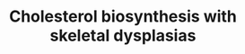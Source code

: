 ---
annotations:
- id: PW:0000454
  parent: classic metabolic pathway
  type: Pathway Ontology
  value: cholesterol biosynthetic pathway
- id: PW:0000013
  parent: disease pathway
  type: Pathway Ontology
  value: disease pathway
- id: DOID:630
  parent: genetic disease
  type: Disease Ontology
  value: genetic disease
authors:
- Rlee
- Egonw
- Khanspers
- DeSl
- Fehrhart
- Eweitz
description: 'Issue: Unable to find 4,4,14-alpha-trimethylcholesta-8(9)-en-3beta-ol
  from metabolite databases.  Taken from Radiographic features of the skeleton in
  disorders of post-squalene cholesterol biosynthesis by Rossi M, Hall CM, Bouvier
  R, Collardeau-Frachon S, Le Breton F, Bucourt M, Cordier MP, Vianey-Saban C, Parenti
  G, Andria G, Le Merrer M, Edery P, Offiah AC [https://www.ncbi.nlm.nih.gov/pubmed/25646736].  Linked
  with a dotted arrow to the GeneProduct nodes are diseases caused by mutation in
  the respective gene.'
last-edited: 2021-05-22
ndex: 6988058d-8b6d-11eb-9e72-0ac135e8bacf
organisms:
- Homo sapiens
redirect_from:
- /index.php/Pathway:WP4804
- /instance/WP4804
- /instance/WP4804_rr117680
revision: r117680
schema-jsonld:
- '@context': https://schema.org/
  '@id': https://wikipathways.github.io/pathways/WP4804.html
  '@type': Dataset
  creator:
    '@type': Organization
    name: WikiPathways
  description: 'Issue: Unable to find 4,4,14-alpha-trimethylcholesta-8(9)-en-3beta-ol
    from metabolite databases.  Taken from Radiographic features of the skeleton in
    disorders of post-squalene cholesterol biosynthesis by Rossi M, Hall CM, Bouvier
    R, Collardeau-Frachon S, Le Breton F, Bucourt M, Cordier MP, Vianey-Saban C, Parenti
    G, Andria G, Le Merrer M, Edery P, Offiah AC [https://www.ncbi.nlm.nih.gov/pubmed/25646736].  Linked
    with a dotted arrow to the GeneProduct nodes are diseases caused by mutation in
    the respective gene.'
  keywords:
  - (3beta,5alpha)-cholesta-7,24-dien-3-ol
  - (5alpha)-cholest-8-en-3beta-ol
  - 14-Demethyllanosterol
  - 4,4-Dimethylcholesta-8(9),14-dien-3beta-ol
  - 4,4-dimethyl-5alpha-cholest-8-en-3beta-ol
  - 4,4-dimethyl-5alpha-cholesta-8,14,24-trien-3beta-ol
  - 7-Dehydrocholesterol
  - 7-Dehydrodesmosterol
  - 8-Dehydrocholesterol
  - CYP51A1
  - Cholesterol
  - DHCR24
  - DHCR7
  - Desmosterol
  - EBP
  - LBR
  - Lanosterol
  - Lathosterol
  - NSDHL
  - SC5D
  - Zymosterol
  - vitamin Ds
  license: CC0
  name: Cholesterol biosynthesis with skeletal dysplasias
seo: CreativeWork
title: Cholesterol biosynthesis with skeletal dysplasias
wpid: WP4804
---
